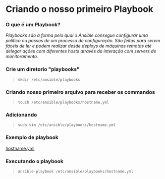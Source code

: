 # Criando o nosso primeiro Playbook

### O que é um Playbook?

_Playbooks são a forma pelo qual o Ansible consegue configurar uma política ou passos de um processo de configuração. São feitos para serem fáceis de ler e podem realizar desde deploys de máquinas remotas até delegar ações com diferentes hosts através da interação com servers de monitoramento._

### Crie um diretorio "playbooks"
> `mkdir /etc/ansible/playbooks`

### Criando nosso primeiro arquivo para receber os commandos

>`touch /etc/ansible/playbooks/hostname.yml`

### Adicionando 
>`sudo vim /etc/ansible/playbooks/hostname.yml`

### Exemplo de playbook
[hostname.yml](https://github.com/fagnersilva/ansible_with_docker/blob/master/playbooks/hostname.yml)

### Executando o playbook
> `ansible-playbook /etc/ansible/playbooks/hostname.yml`